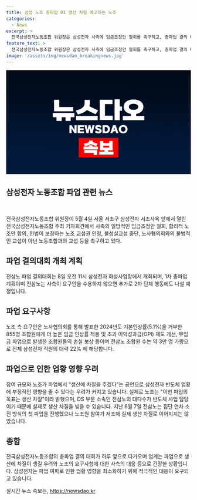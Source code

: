 ```yaml
---
title: 삼성 노조 총파업 D1 생산 차질 예고하는 노조
categories:
  - News
excerpt: >
  전국삼성전자노동조합 위원장은 삼성전자 사측에 임금조정안 철회를 촉구하고, 총파업 결의 대회를 열어 생산 차질을 가져올 예고했다. 또한, 국민의힘의 전당대회에서의 공방과 현대차의 튀르키 한국공원 개선, 중국의 미국 내 스파이 기지 설치, 경북경찰청의 채상병 사망 관련 고발, 시청역 역주행 차량 운전자 면담 등의 다양한 사건과 이슈들이 두서 없이 전개되고 있다.
feature_text: >
  전국삼성전자노동조합 위원장은 삼성전자 사측에 임금조정안 철회를 촉구하고, 총파업 결의 대회를 열어 생산 차질을 가져올 예고했다. 또한, 국민의힘의 전당대회에서의 공방과 현대차의 튀르키 한국공원 개선, 중국의 미국 내 스파이 기지 설치, 경북경찰청의 채상병 사망 관련 고발, 시청역 역주행 차량 운전자 면담 등의 다양한 사건과 이슈들이 두서 없이 전개되고 있다.
image: '/assets/img/newsdao_breakingnews.jpg'
---
```


<p><img src="/assets/img/newsdao_breakingnews.jpg" alt="ontimetimes 속보" /></p>

<h2 data-ke-size="size26">삼성전자 노동조합 파업 관련 뉴스</h2>

<p data-ke-size="size16">&nbsp;</p>

<p>전국삼성전자노동조합 위원장이 5월 4일 서울 서초구 삼성전자 서초사옥 앞에서 열린 전국삼성전자노동조합 주최 기자회견에서 사측의 일방적인 임금조정안 철회, 합리적 노조안 합의, 헌법이 보장하는 노조 교섭권 인정, 불성실교섭 중단, 노사협의회와의 불법적인 교섭이 아닌 노동조합과의 교섭 등을 촉구하고 있다.</p>

<h2 data-ke-size="size26">파업 결의대회 개최 계획</h2>

<p data-ke-size="size16">전삼노 파업 결의대회는 8일 오전 11시 삼성전자 화성사업장에서 개최되며, 1차 총파업 계획이며 전삼노는 사측이 요구안을 수용하지 않으면 추가로 2차 단체 행동에도 나설 예정입니다.</p>

<h2 data-ke-size="size26">파업 요구사항</h2>

<p data-ke-size="size16">노조 측 요구안은 노사협의회를 통해 발표한 2024년도 기본인상률(5.1%)을 거부한 855명 조합원에게 더 높은 임금 인상률 적용 및 초과 이익성과급(OPI) 제도 개선, 무임금 파업으로 발생한 조합원들의 손실 보상 등이며 전삼노 조합원 수는 약 3만 명 가량으로 전체 삼성전자 직원의 대략 22% 에 해당합니다.</p>

<h2 data-ke-size="size26">파업으로 인한 업황 영향 우려</h2>

<p data-ke-size="size16">참여 규모와 노조가 파업에서 "생산에 차질을 주겠다"는 공언으로 삼성전자 반도체 업황에 부정적인 영향을 줄 수 있다는 우려가 커지고 있습니다. 실제로 노조는 "이번 파업의 목표는 생산 차질"이라 밝혔으며, DS 부문 소속인 전삼노의 대다수가 반도체 사업 담당이기 때문에 실제로 생산 차질을 빚을 수 있습니다. 지난 6월 7일 전삼노는 집단 연차 소진 방식의 첫 파업을 진행했으나 노조원 참여가 저조해 실제 생산 차질로 이어지지는 않았습니다.</p>

<h2 data-ke-size="size26">종합</h2>

<p data-ke-size="size16">전국삼성전자노동조합의 총파업 결의 대회가 하루 앞으로 다가오며 업계는 파업으로 생산에 차질이 생길 우려와 노조의 요구사항에 대한 사측의 대응 등으로 긴장한 상황입니다. 삼성전자는 파업 여파로 인한 업황 영향을 최소화하기 위해 적극적인 대응이 요구되고 있습니다.</p>
실시간 뉴스 속보는, <a href="https://newsdao.kr" rel="dofollow">https://newsdao.kr</a>


